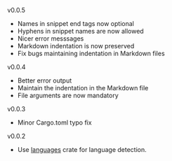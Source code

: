 v0.0.5
- Names in snippet end tags now optional
- Hyphens in snippet names are now allowed
- Nicer error messsages
- Markdown indentation is now preserved
- Fix bugs maintaining indentation in Markdown files

v0.0.4
- Better error output
- Maintain the indentation in the Markdown file
- File arguments are now mandatory

v0.0.3
- Minor Cargo.toml typo fix

v0.0.2
- Use [languages](https://github.com/cortesi/languages) crate for language detection.

